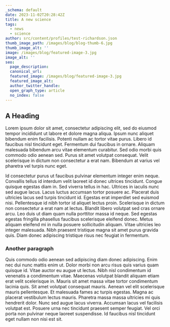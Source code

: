 ```yaml
---
_schema: default
date: 2023-11-02T20:28:42Z
title: A new science
tags:
  - news
  - science
author: src/content/profiles/test-richardson.json
thumb_image_path: /images/blog/blog-thumb-6.jpg
thumb_image_alt: ''
image: /images/blog/featured-image-3.jpg
image_alt: ''
seo:
  page_description:
  canonical_url:
  featured_image: /images/blog/featured-image-3.jpg
  featured_image_alt:
  author_twitter_handle:
  open_graph_type: article
  no_index: false
---
```

## A Heading

Lorem ipsum dolor sit amet, consectetur adipiscing elit, sed do eiusmod tempor incididunt ut labore et dolore magna aliqua. Ipsum nunc aliquet bibendum enim facilisis. Potenti nullam ac tortor vitae purus. Libero id faucibus nisl tincidunt eget. Fermentum dui faucibus in ornare. Aliquam malesuada bibendum arcu vitae elementum curabitur. Sed odio morbi quis commodo odio aenean sed. Purus sit amet volutpat consequat. Velit scelerisque in dictum non consectetur a erat nam. Bibendum at varius vel pharetra vel turpis nunc eget.

Id consectetur purus ut faucibus pulvinar elementum integer enim neque. Convallis tellus id interdum velit laoreet id donec ultrices tincidunt. Congue quisque egestas diam in. Sed viverra tellus in hac. Ultrices in iaculis nunc sed augue lacus. Lacus luctus accumsan tortor posuere ac. Placerat duis ultricies lacus sed turpis tincidunt id. Egestas erat imperdiet sed euismod nisi. Pellentesque id nibh tortor id aliquet lectus proin. Scelerisque in dictum non consectetur a erat nam at lectus. Blandit libero volutpat sed cras ornare arcu. Leo duis ut diam quam nulla porttitor massa id neque. Sed egestas egestas fringilla phasellus faucibus scelerisque eleifend donec. Metus aliquam eleifend mi in nulla posuere sollicitudin aliquam. Vitae ultricies leo integer malesuada. Nibh praesent tristique magna sit amet purus gravida quis. Diam donec adipiscing tristique risus nec feugiat in fermentum.

### Another paragraph

Quis commodo odio aenean sed adipiscing diam donec adipiscing. Enim nec dui nunc mattis enim ut. Dolor morbi non arcu risus quis varius quam quisque id. Vitae auctor eu augue ut lectus. Nibh nisl condimentum id venenatis a condimentum vitae. Maecenas volutpat blandit aliquam etiam erat velit scelerisque in. Mauris sit amet massa vitae tortor condimentum lacinia quis. Sit amet volutpat consequat mauris. Aenean vel elit scelerisque mauris pellentesque. Et malesuada fames ac turpis egestas. Magna ac placerat vestibulum lectus mauris. Pharetra massa massa ultricies mi quis hendrerit dolor. Nunc sed augue lacus viverra. Accumsan lacus vel facilisis volutpat est. Posuere urna nec tincidunt praesent semper feugiat. Vel orci porta non pulvinar neque laoreet suspendisse. Id faucibus nisl tincidunt eget nullam non nisi est sit.